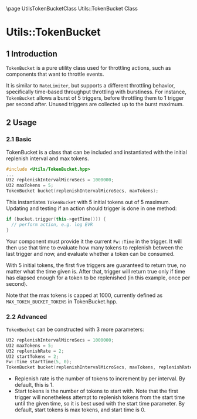 \page UtilsTokenBucketClass Utils::TokenBucket Class
# Utils::TokenBucket

## 1 Introduction

`TokenBucket` is a pure utility class used for throttling actions, such as
components that want to throttle events.

It is similar to `RateLimiter`, but supports a different throttling behavior,
specifically time-based throughput throttling with burstiness. For instance,
`TokenBucket` allows a burst of 5 triggers, before throttling them to 1 trigger
per second after. Unused triggers are collected up to the burst maximum.

## 2 Usage

### 2.1 Basic

TokenBucket is a class that can be included and instantiated with the initial
replenish interval and max tokens.

```cpp
#include <Utils/TokenBucket.hpp>
...
U32 replenishIntervalMicroSecs = 1000000;
U32 maxTokens = 5;
TokenBucket bucket(replenishIntervalMicroSecs, maxTokens);
```

This instantiates `TokenBucket` with 5 initial tokens out of 5 maximum.
Updating and testing if an action should trigger is done in one method:

```cpp
if (bucket.trigger(this->getTime())) {
  // perform action, e.g. log EVR
}
```

Your component must provide it the current `Fw::Time` in the trigger. It will
then use that time to evaluate how many tokens to replenish between the last
trigger and now, and evaluate whether a token can be consumed.

With 5 initial tokens, the first five triggers are guaranteed to return true,
no matter what the time given is. After that, trigger will return true only if
time has elapsed enough for a token to be replenished (in this example, once
per second).

Note that the max tokens is capped at 1000, currently defined as
`MAX_TOKEN_BUCKET_TOKENS` in TokenBucket.hpp.

### 2.2 Advanced

`TokenBucket` can be constructed with 3 more parameters:

```cpp
U32 replenishIntervalMicroSecs = 1000000;
U32 maxTokens = 5;
U32 replenishRate = 2;
U32 startTokens = 2;
Fw::Time startTime(5, 0);
TokenBucket bucket(replenishIntervalMicroSecs, maxTokens, replenishRate, startTokens, startTime);
```

- Replenish rate is the number of tokens to increment by per interval. By default, this is 1.
- Start tokens is the number of tokens to start with. Note that the first trigger will nonetheless attempt to replenish tokens from the start time until the given time, so it is best used with the start time parameter. By default, start tokens is max tokens, and start time is 0.
